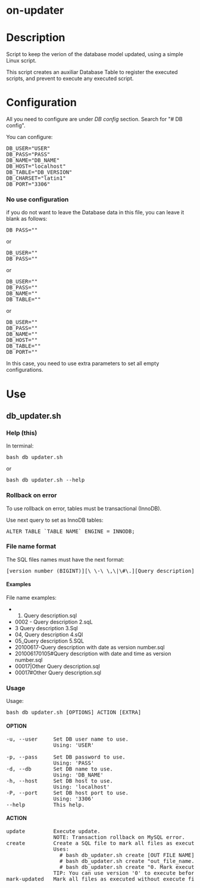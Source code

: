 on-updater
==================

# Description

Script to keep the verion of the database model updated, using a simple Linux script.

This script creates an auxiliar Database Table to register the executed scripts, and prevent to execute any executed script.


# Configuration

All you need to configure are under _DB config_ section. Search for "# DB config".

You can configure:

<pre>
DB_USER="USER"
DB_PASS="PASS"
DB_NAME="DB_NAME"
DB_HOST="localhost"
DB_TABLE="DB_VERSION"
DB_CHARSET="latin1"
DB_PORT="3306"
</pre>

### No use configuration

if you do not want to leave the Database data in this file, you can leave it blank as follows:

<pre>
DB_PASS=""
</pre>

or

<pre>
DB_USER=""
DB_PASS=""
</pre>

or

<pre>
DB_USER=""
DB_PASS=""
DB_NAME=""
DB_TABLE=""
</pre>

or

<pre>
DB_USER=""
DB_PASS=""
DB_NAME=""
DB_HOST=""
DB_TABLE=""
DB_PORT=""
</pre>

In this case, you need to use extra parameters to set all empty configurations.

# Use


## db_updater.sh


### Help (this)

In terminal:

<pre>bash db_updater.sh</pre>

or

<pre>bash db_updater.sh --help</pre>


### Rollback on error

To use rollback on error, tables must be transactional (InnoDB).

Use next query to set as InnoDB tables:

<pre>ALTER TABLE `TABLE_NAME` ENGINE = INNODB;</pre>


### File name format

The SQL files names must have the next format:

<pre>[version number (BIGINT)][\ \-\_\,\|\#\.][Query description][.sql]</pre>


#### Examples
File name examples:
+ 0001. Query description.sql
+ 0002 - Query description 2.sqL
+ 3 Query description 3.Sql
+ 04, Query description 4.sQl
+ 05\_Query description 5.SQL
+ 20100617-Query description with date as version number.sql
+ 201006170105#Query description with date and time as version number.sql
+ 00017|Other Query description.sql
+ 00017#Other Query description.sql


### Usage

Usage:

<pre>bash db_updater.sh [OPTIONS] ACTION [EXTRA]</pre>


#### OPTION

<pre>
-u, --user     Set DB user name to use.
               Using: 'USER'

-p, --pass     Set DB password to use.
               Using: 'PASS'
-d, --db       Set DB name to use.
               Using: 'DB_NAME'
-h, --host     Set DB host to use.
               Using: 'localhost'
-P, --port     Set DB host port to use.
               Using: '3306'
--help         This help.
</pre>


#### ACTION

<pre>
update         Execute update.
               NOTE: Transaction rollback on MySQL error.
create         Create a SQL file to mark all files as executed.
               Uses:
                 # bash db_updater.sh create [OUT FILE NAME]
                 # bash db_updater.sh create "out_file_name.sql"
                 # bash db_updater.sh create "0. Mark executed to version X.sql"
               TIP: You can use version '0' to execute before others already executed files.
mark-updated   Mark all files as executed without execute files.
</pre>
